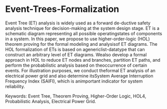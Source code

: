 # Event-Trees-Formalization

Event  Tree  (ET)  analysis  is  widely  used  as  a  forward  de-ductive safety analysis technique for decision-making at the system design stage. ET is a schematic diagram representing all possible operatingstates of components in a system. In this paper, we propose to use higher-order-logic (HOL) theorem proving for the formal modeling and analysisof ET diagrams. The HOL formalization of ETs is based on agenericlist-datatype that can construct an arbitrary level of ET diagrams. Wealso develop a formal approach in HOL to reduce ET nodes and branches, partition ET paths, and perform the probabilistic analysis based on theoccurrence of certain events. For illustration purposes, we conduct theformal  ET  analysis  of  an  electrical  power  grid  and  also  determine  itsSystem  Average  Interruption  Frequency Index (SAIFI),  which  is  animportant indicator for system reliability.

Keywords: 
Event Tree,
Theorem Proving,
Higher-Order Logic,
HOL4,
Probabilistic Analysis,
Electrical Power Grid.
